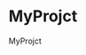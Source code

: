 # MyProjct
MyProjct
<!DOCTYPE html>
<html lang="en" style="scrollbar-gutter: stable">
  <head>
    <meta charset="UTF-8" />
    <link rel="icon" href="/favicon.png" />
    <meta
      name="viewport"
      content="width=device-width, initial-scale=1.0, minimum-scale=1.0, user-scalable=no"
    />
    <title>Snapshot</title>
    <script type="module" crossorigin src="/assets/index.0269212c.js"></script>
    <link rel="stylesheet" href="/assets/index.a0641cb9.css">
  </head>
  <body class="bg-skin-bg font-sans text-base text-skin-text antialiased">
    <div id="app"></div>
    <div id="modal" />
    
  </body>
</html>
